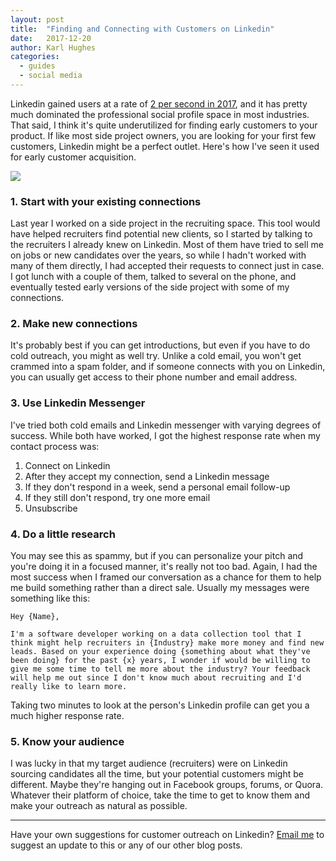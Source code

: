 ```yaml
---
layout: post
title:  "Finding and Connecting with Customers on Linkedin"
date:   2017-12-20
author: Karl Hughes
categories:
  - guides
  - social media
---
```


Linkedin gained users at a rate of [2 per second in 2017](http://www.readycontacts.com/linkedin-by-the-numbers/), and it has pretty much dominated the professional social profile space in most industries. That said, I think it's quite underutilized for finding early customers to your product. If like most side project owners, you are looking for your first few customers, Linkedin might be a perfect outlet. Here's how I've seen it used for early customer acquisition.

![](https://i.imgur.com/MdIEyar.jpg)

### 1. Start with your existing connections

Last year I worked on a side project in the recruiting space. This tool would have helped recruiters find potential new clients, so I started by talking to the recruiters I already knew on Linkedin. Most of them have tried to sell me on jobs or new candidates over the years, so while I hadn't worked with many of them directly, I had accepted their requests to connect just in case. I got lunch with a couple of them, talked to several on the phone, and eventually tested early versions of the side project with some of my connections.

### 2. Make new connections

It's probably best if you can get introductions, but even if you have to do cold outreach, you might as well try. Unlike a cold email, you won't get crammed into a spam folder, and if someone connects with you on Linkedin, you can usually get access to their phone number and email address.

### 3. Use Linkedin Messenger

I've tried both cold emails and Linkedin messenger with varying degrees of success. While both have worked, I got the highest response rate when my contact process was:

1. Connect on Linkedin
2. After they accept my connection, send a Linkedin message
3. If they don't respond in a week, send a personal email follow-up
4. If they still don't respond, try one more email
5. Unsubscribe

### 4. Do a little research

You may see this as spammy, but if you can personalize your pitch and you're doing it in a focused manner, it's really not too bad. Again, I had the most success when I framed our conversation as a chance for them to help me build something rather than a direct sale. Usually my messages were something like this:

```
Hey {Name},

I'm a software developer working on a data collection tool that I think might help recruiters in {Industry} make more money and find new leads. Based on your experience doing {something about what they've been doing} for the past {x} years, I wonder if would be willing to give me some time to tell me more about the industry? Your feedback will help me out since I don't know much about recruiting and I'd really like to learn more.
```

Taking two minutes to look at the person's Linkedin profile can get you a much higher response rate.

### 5. Know your audience

I was lucky in that my target audience (recruiters) were on Linkedin sourcing candidates all the time, but your potential customers might be different. Maybe they're hanging out in Facebook groups, forums, or Quora. Whatever their platform of choice, take the time to get to know them and make your outreach as natural as possible.

-----

Have your own suggestions for customer outreach on Linkedin? [Email me](mailto:marketing@portablecto.com) to suggest an update to this or any of our other blog posts.
